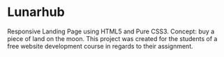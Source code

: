 # Lunarhub
Responsive Landing Page using HTML5 and Pure CSS3. Concept: buy a piece of land on the moon. This project was created for the students of a free website development course in regards to their assignment. 
